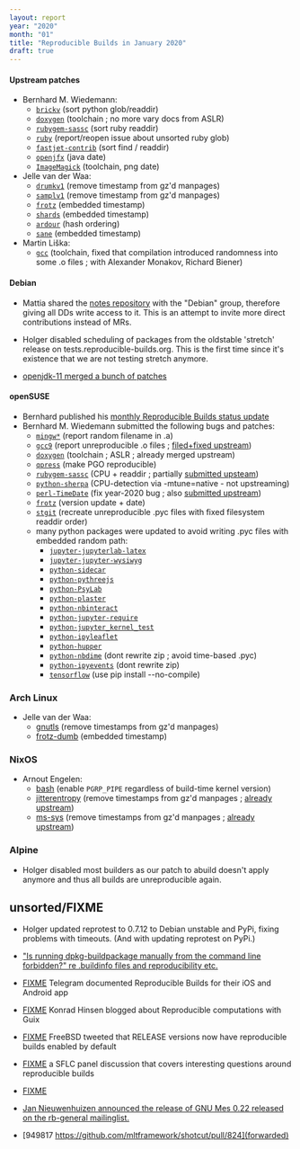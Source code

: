 ```yaml
---
layout: report
year: "2020"
month: "01"
title: "Reproducible Builds in January 2020"
draft: true
---
```


#### Upstream patches

* Bernhard M. Wiedemann:
    * [`brickv`](https://github.com/Tinkerforge/brickv/pull/23) (sort python glob/readdir)
    * [`doxygen`](https://github.com/doxygen/doxygen/issues/7474) (toolchain ; no more vary docs from ASLR)
    * [`rubygem-sassc`](https://github.com/sass/sassc-ruby/pull/178) (sort ruby readdir)
    * [`ruby`](https://bugs.ruby-lang.org/issues/8709) (report/reopen issue about unsorted ruby glob)
    * [`fastjet-contrib`](https://github.com/alisw/fastjet/pull/6) (sort find / readdir)
    * [`openjfx`](https://github.com/openjdk/jfx/pull/99) (java date)
    * [`ImageMagick`](https://github.com/ImageMagick/ImageMagick/pull/1270) (toolchain, png date)
* Jelle van der Waa:
    * [`drumkv1`](https://github.com/rncbc/drumkv1/pull/31) (remove timestamp from gz'd manpages)
    * [`samplv1`](https://github.com/rncbc/samplv1/pull/30) (remove timestamp from gz'd manpages)
    * [`frotz`](https://gitlab.com/DavidGriffith/frotz/issues/189) (embedded timestamp)
    * [`shards`](https://github.com/crystal-lang/shards/pull/314) (embedded timestamp)
    * [`ardour`](https://github.com/ardour/ardour/pull/464/) (hash ordering)
    * [`sane`](https://gitlab.com/sane-project/backends/issues/228) (embedded timestamp)
* Martin Liška:
    * [`gcc`](https://gcc.gnu.org/bugzilla/show_bug.cgi?id=93274) (toolchain, fixed that compilation introduced randomness into some .o files ; with Alexander Monakov, Richard Biener)

#### Debian

* Mattia shared the [notes repository](https://salsa.debian.org/reproducible-builds/reproducible-notes) with the "Debian" group, therefore giving all DDs write access to it. This is an attempt to invite more direct contributions instead of MRs.

* Holger disabled scheduling of packages from the oldstable 'stretch' release on tests.reproducible-builds.org. This is the first time since it's existence that we are not testing stretch anymore.

* [openjdk-11 merged a bunch of patches](https://tracker.debian.org/news/1094089/accepted-openjdk-11-110610-1-source-into-unstable/)

#### openSUSE
* Bernhard published his [monthly Reproducible Builds status update](https://lists.opensuse.org/opensuse-factory/2020-01/msg00296.html)
* Bernhard M. Wiedemann submitted the following bugs and patches:
    * [`mingw*`](https://bugzilla.opensuse.org/show_bug.cgi?id=1160672) (report random filename in .a)
    * [`gcc9`](https://bugzilla.opensuse.org/show_bug.cgi?id=1160986) (report unreproducible .o files ; [filed+fixed upstream](https://gcc.gnu.org/bugzilla/show_bug.cgi?id=93274))
    * [`doxygen`](https://build.opensuse.org/request/show/766399) (toolchain ; ASLR ; already merged upstream)
    * [`qpress`](https://build.opensuse.org/request/show/767311) (make PGO reproducible)
    * [`rubygem-sassc`](https://build.opensuse.org/request/show/763080) (CPU + readdir ; partially [submitted upsteam](https://github.com/sass/sassc-ruby/pull/178))
    * [`python-sherpa`](https://build.opensuse.org/request/show/760838) (CPU-detection via -mtune=native - not upstreaming)
    * [`perl-TimeDate`](https://build.opensuse.org/request/show/762957) (fix year-2020 bug ; also [submitted upstream](https://rt.cpan.org/Public/Bug/Display.html?id=124509))
    * [`frotz`](https://build.opensuse.org/request/show/765634) (version update + date)
    * [`stgit`](https://build.opensuse.org/request/show/765317) (recreate unreproducible .pyc files with fixed filesystem readdir order)
    * many python packages were updated to avoid writing .pyc files with embedded random path:
        * [`jupyter-jupyterlab-latex`](https://build.opensuse.org/request/show/763683)
        * [`jupyter-jupyter-wysiwyg`](https://build.opensuse.org/request/show/763685)
        * [`python-sidecar`](https://build.opensuse.org/request/show/763257)
        * [`python-pythreejs`](https://build.opensuse.org/request/show/763259)
        * [`python-PsyLab`](https://build.opensuse.org/request/show/763260)
        * [`python-plaster`](https://build.opensuse.org/request/show/763261)
        * [`python-nbinteract`](https://build.opensuse.org/request/show/763263)
        * [`python-jupyter-require`](https://build.opensuse.org/request/show/763266)
        * [`python-jupyter_kernel_test`](https://build.opensuse.org/request/show/763282)
        * [`python-ipyleaflet`](https://build.opensuse.org/request/show/763285)
        * [`python-hupper`](https://build.opensuse.org/request/show/763287)
        * [`python-nbdime`](https://build.opensuse.org/request/show/763281) (dont rewrite zip ; avoid time-based .pyc)
        * [`python-ipyevents`](https://build.opensuse.org/request/show/763292) (dont rewrite zip)
        * [`tensorflow`](https://build.opensuse.org/request/show/763522) (use pip install --no-compile)

### Arch Linux

* Jelle van der Waa:
    * [gnutls](https://git.archlinux.org/svntogit/packages.git/commit/trunk?h=packages/gnutls&id=ef86c4da049e4bdbcee9898a9b9702f4bd9618b5) (remove timestamps from gz'd manpages)
    * [frotz-dumb](https://bugs.archlinux.org/task/65149) (embedded timestamp)

### NixOS

* Arnout Engelen:
    * [bash](https://github.com/NixOS/nixpkgs/pull/77196) (enable `PGRP_PIPE` regardless of build-time kernel version)
    * [jitterentropy](https://github.com/NixOS/nixpkgs/pull/77202) (remove timestamps from gz'd manpages ; [already upstream](https://github.com/smuellerDD/jitterentropy-library/commit/0eca18fbd30318f5c2e927be307dc91e43c133b1))
    * [ms-sys](https://github.com/NixOS/nixpkgs/pull/77096) (remove timestamps from gz'd manpages ; [already upstream](https://sourceforge.net/p/ms-sys/patches/7/))

### Alpine

* Holger disabled most builders as our patch to abuild doesn't apply anymore and thus all builds are unreproducible again.

## unsorted/FIXME

* Holger updated reprotest to 0.7.12 to Debian unstable and PyPi, fixing problems with timeouts. (And with updating reprotest on PyPi.)

* ["Is running dpkg-buildpackage manually from the command line forbidden?" re .buildinfo files and reproducibility etc.](https://lists.debian.org/debian-devel/2020/01/msg00263.html)

* [FIXME](https://core.telegram.org/reproducible-builds) Telegram documented Reproducible Builds for their iOS and Android app

* [FIXME](http://guix.gnu.org/blog/2020/reproducible-computations-with-guix/) Konrad Hinsen blogged about Reproducible computations with Guix

* [FIXME](https://twitter.com/debdrup/status/1217488583503892480) FreeBSD tweeted that RELEASE versions now have reproducible builds enabled by default

* [FIXME](https://www.youtube.com/watch?v=rMinFopJMW0&t=2121s) a SFLC panel discussion that covers interesting questions around reproducible builds

* [FIXME](https://blog.conan.io/2019/09/02/Deterministic-builds-with-C-C++.html#possible-solutions-for-microsoft-visual-studio)

* [Jan Nieuwenhuizen announced the release of GNU Mes 0.22 released on the rb-general mailinglist.](https://lists.reproducible-builds.org/pipermail/rb-general/2020-January/001787.html)

* [949817 https://github.com/mltframework/shotcut/pull/824](forwarded)
